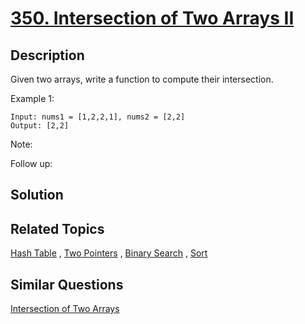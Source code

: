 # [350. Intersection of Two Arrays II](https://leetcode.com/problems/intersection-of-two-arrays-ii)

## Description

Given two arrays, write a function to compute their intersection.

Example 1:

```
Input: nums1 = [1,2,2,1], nums2 = [2,2]
Output: [2,2]
```

Note:

Follow up:

## Solution



## Related Topics

[Hash Table](https://leetcode.com/tag/hash-table/) , [Two Pointers](https://leetcode.com/tag/two-pointers/) , [Binary Search](https://leetcode.com/tag/binary-search/) , [Sort](https://leetcode.com/tag/sort/) 

## Similar Questions

[Intersection of Two Arrays](https://leetcode.com/problems/intersection-of-two-arrays/)
